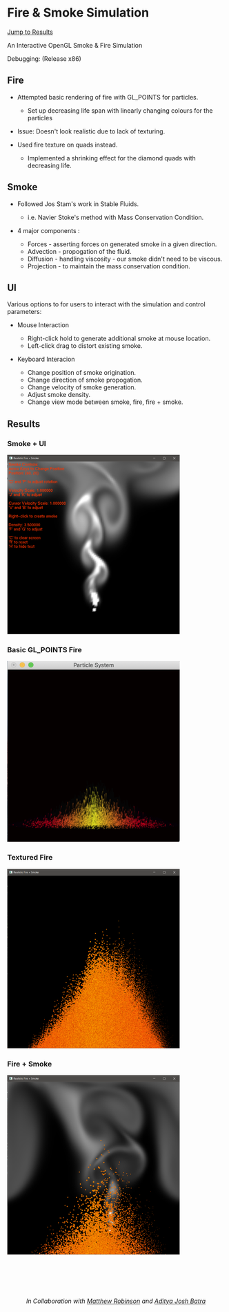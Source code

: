# Fire & Smoke Simulation

[Jump to Results](#results)

An Interactive OpenGL Smoke & Fire Simulation

Debugging: (Release x86)


## Fire

* Attempted basic rendering of fire with GL_POINTS for particles.
    * Set up decreasing life span with linearly changing colours for the particles
* Issue: Doesn't look realistic due to lack of texturing.

* Used fire texture on quads instead.
    * Implemented a shrinking effect for the diamond quads with decreasing life.


## Smoke

* Followed Jos Stam's work in Stable Fluids.
    * i.e. Navier Stoke's method with Mass Conservation Condition.
    
* 4 major components :
    * Forces - asserting forces on generated smoke in a given direction.
    * Advection - propogation of the fluid.
    * Diffusion - handling viscosity - our smoke didn't need to be viscous.
    * Projection - to maintain the mass conservation condition.
    

## UI

Various options to for users to interact with the simulation and control parameters:

* Mouse Interaction
    * Right-click hold to generate additional smoke at mouse location.
    * Left-click drag to distort existing smoke.

* Keyboard Interacion
    * Change position of smoke origination.
    * Change direction of smoke propogation.
    * Change velocity of smoke generation.
    * Adjust smoke density.
    * Change view mode between smoke, fire, fire + smoke.



## Results

### Smoke + UI


![](RealisticFire/RealisticFire/images/smoke_render.png)


### Basic GL_POINTS Fire


![](RealisticFire/RealisticFire/images/points_fire.png)


### Textured Fire


![](RealisticFire/RealisticFire/images/textured_fire.png)



### Fire + Smoke


![](RealisticFire/RealisticFire/images/fire_and_smoke.png)

<br/>
<br/>
<br/>
<br/>

<p align="center"><i>In Collaboration with <a href="https://github.com/mrobinson242">Matthew Robinson<a> and <a href="https://github.com/14joshb">Aditya Josh Batra</a></i></p>
